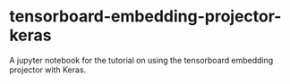 # tensorboard-embedding-projector-keras
A jupyter notebook for the tutorial on using the tensorboard embedding projector with Keras.
